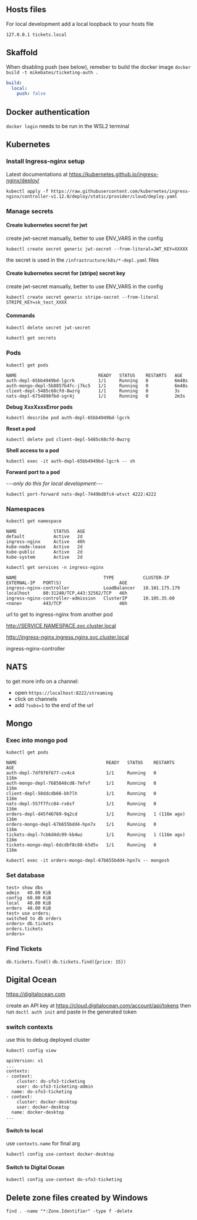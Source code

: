 ## Hosts files

For local development add a local loopback to your hosts file

    127.0.0.1 tickets.local

## Skaffold

When disabling push (see below), remeber to build the docker image `docker build -t mikebates/ticketing-auth .`

```yaml
build:
  local:
    push: false
```

## Docker authentication

`docker login` needs to be run in the WSL2 terminal

## Kubernetes

### Install Ingress-nginx setup

Latest documentations at https://kubernetes.github.io/ingress-nginx/deploy/

`kubectl apply -f https://raw.githubusercontent.com/kubernetes/ingress-nginx/controller-v1.12.0/deploy/static/provider/cloud/deploy.yaml`

### Manage secrets

#### Create kubernetes secret for jwt

create jwt-secret manually, better to use ENV_VARS in the config

`kubectl create secret generic jwt-secret --from-literal=JWT_KEY=XXXXX`

the secret is used in the `/infrastructure/k8s/*-depl.yaml` files

#### Create kubernetes secret for (stripe) secret key

create jwt-secret manually, better to use ENV_VARS in the config

`kubectl create secret generic stripe-secret --from-literal STRIPE_KEY=sk_test_XXXX`

#### Commands

`kubectl delete secret jwt-secret`

`kubectl get secrets`

### Pods

`kubectl get pods`

```
NAME                               READY   STATUS    RESTARTS   AGE
auth-depl-65bb4949bd-lgcrk         1/1     Running   0          6m48s
auth-mongo-depl-5b8857b4fc-j7kc5   1/1     Running   0          6m48s
client-depl-5485c68cfd-8wzrg       1/1     Running   0          3s
nats-depl-6754898fbd-sgr4j         1/1     Running   0          2m3s
```

**Debug XxxXxxxError pods**

`kubectl describe pod auth-depl-65bb4949bd-lgcrk`

**Reset a pod**

`kubectl delete pod client-depl-5485c68cfd-8wzrg`

**Shell access to a pod**

`kubectl exec -it auth-depl-65bb4949bd-lgcrk -- sh`

**Forward port to a pod**

_---only do this for local development---_

`kubectl port-forward nats-depl-7449bd8fc4-wtvct 4222:4222`

### Namespaces

`kubectl get namespace`

```
NAME              STATUS   AGE
default           Active   2d
ingress-nginx     Active   46h
kube-node-lease   Active   2d
kube-public       Active   2d
kube-system       Active   2d
```

`kubectl get services -n ingress-nginx`

```
NAME                                 TYPE           CLUSTER-IP       EXTERNAL-IP   PORT(S)                      AGE
ingress-nginx-controller             LoadBalancer   10.101.175.179   localhost     80:31240/TCP,443:32562/TCP   46h
ingress-nginx-controller-admission   ClusterIP      10.105.35.60     <none>        443/TCP                      46h
```

url to get to ingress-nginx from another pod

http://SERVICE.NAMESPACE.svc.cluster.local

http://ingress-nginx.ingress.nginx.svc.cluster.local

ingress-nginx-controller

## NATS

to get more info on a channel:

- open `https://localhost:8222/streaming`
- click on channels
- add `?subs=1` to the end of the url

## Mongo

### Exec into mongo pod

`kubectl get pods`

```
NAME                                  READY   STATUS    RESTARTS       AGE
auth-depl-7df976f677-cv4c4            1/1     Running   0              116m
auth-mongo-depl-7685848cd8-7mfvf      1/1     Running   0              116m
client-depl-58ddcdb66-bh7lh           1/1     Running   0              116m
nats-depl-557f7fcc84-rx6sf            1/1     Running   0              116m
orders-depl-d45f46769-9q2cd           1/1     Running   1 (116m ago)   116m
orders-mongo-depl-67b655bdd4-hpn7x    1/1     Running   0              116m
tickets-depl-7cb6d4dc99-kb4wz         1/1     Running   1 (116m ago)   116m
tickets-mongo-depl-6dcdbf8c88-k5d5v   1/1     Running   0              116m
```

`kubectl exec -it orders-mongo-depl-67b655bdd4-hpn7x -- mongosh`

### Set database

```
test> show dbs
admin   40.00 KiB
config  60.00 KiB
local   40.00 KiB
orders  48.00 KiB
test> use orders;
switched to db orders
orders> db.tickets
orders.tickets
orders>
```

### Find Tickets

`db.tickets.find()`
`db.tickets.find({price: 15})`

## Digital Ocean

https://digitalocean.com

create an API key at https://cloud.digitalocean.com/account/api/tokens then run `doctl auth init` and paste in the generated token

### switch contexts

use this to debug deployed cluster

`kubectl config view`

```
apiVersion: v1
...
contexts:
- context:
    cluster: do-sfo3-ticketing
    user: do-sfo3-ticketing-admin
  name: do-sfo3-ticketing
- context:
    cluster: docker-desktop
    user: docker-desktop
  name: docker-desktop
...
```

#### Switch to local

use `contexts.name` for final arg

`kubectl config use-context docker-desktop`

#### Switch to Digital Ocean

`kubectl config use-context do-sfo3-ticketing`

## Delete zone files created by Windows

`find . -name "*:Zone.Identifier" -type f -delete`
